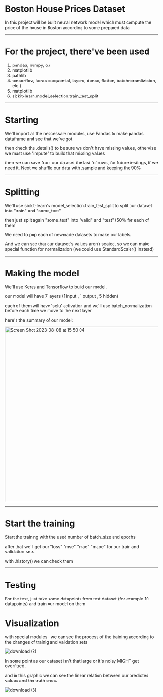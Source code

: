 # Boston House Prices Dataset

In this project will be bulit neural network model which must compute the price of the house in Boston according to some prepared data

****
# For the project, there've been used

1. pandas, numpy, os
3. matplotlib
4. pathlib
5. tensorflow, keras (sequential, layers, dense, flatten, batchnoramliztaion, etc.)
6. matplotlib
7. sickit-learn.model_selection.train_test_split

****
# Starting

We'll import all the nescessary modules, use Pandas to make pandas dataframe and see that we've got

then check the .details() to be sure we don't have missing values, othervise we must use "impute" to build that missing values

then we can save from our dataset the last 'n' rows, for future testings, if we need it. Next we shuffle our data with .sample and keeping the 90%

****
# Splitting

We'll use sickit-learn's model_selection.train_test_split to split our dataset into "train" and "some_test"

then just split again "some_test" into "valid" and "test" (50% for each of them)

We need to pop each of newmade datasets to make our labels.

And we can see that our dataset's values aren't scaled, so we can make special function for normalization (we could use StandardScaler() instead)

****
# Making the model

We'll use Keras and Tensorflow to build our model. 

our model will have 7 layers (1 input , 1 output , 5 hidden)

each of them will have 'selu' activation and we'll use batch_normalization before each time we move to the next layer

here's the summary of our model:

<img width="578" alt="Screen Shot 2023-08-08 at 15 50 04" src="https://github.com/pvardanyan/Boston_House_Prices/assets/110426439/79a5e70a-2325-4563-9b1f-0587686424ca">




****
# Start the training

Start the training with the used number of batch_size and epochs

after that we'll get our "loss" "mse" "mae" "mape" for our train and validation sets

with .history() we can check them

****
# Testing

For the test, just take some datapoints from test dataset (for example 10 datapoints) and train our model on them

# Visualization

with special modules , we can see the process of the training according to the changes of trainig and validation sets

![download (2)](https://github.com/pvardanyan/Boston_House_Prices/assets/110426439/9a777964-f362-4659-b08e-462a76d52146)


In some point as our dataset isn't that large or it's noisy MIGHT get overfitted.

and in this graphic we can see the linear relation between our predicted values and the truth ones.

![download (3)](https://github.com/pvardanyan/Boston_House_Prices/assets/110426439/f70ef33b-b776-44d7-abec-7158fd7c4c67)
